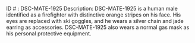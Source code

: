 ID # : DSC-MATE-1925
Description: DSC-MATE-1925 is a human male identified as a firefighter with distinctive orange stripes on his face. His eyes are replaced with ski goggles, and he wears a silver chain and jade earring as accessories. DSC-MATE-1925 also wears a normal gas mask as his personal protective equipment.